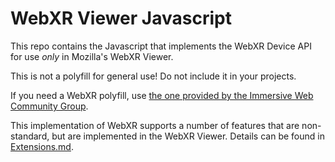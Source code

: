 # WebXR Viewer Javascript

This repo contains the Javascript that implements the WebXR Device API for use *only* in Mozilla's WebXR Viewer.

This is not a polyfill for general use! Do not include it in your projects.

If you need a WebXR polyfill, use [the one provided by the Immersive Web Community Group](https://github.com/immersive-web/webxr-polyfill).

This implementation of WebXR supports a number of features that are non-standard, but are implemented in the WebXR Viewer.  Details can be found in [Extensions.md](Extensions.md).